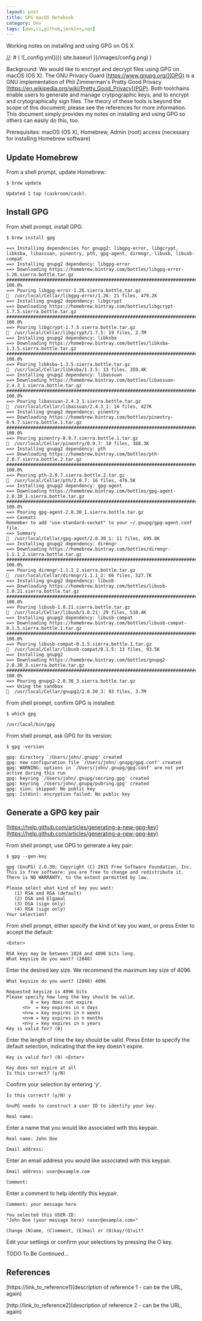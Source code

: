 ```yaml
---
layout: post
title: GPG macOS Notebook
category: Dev
tags: [aws,ci,github,jenkins,sqs]
---
```


Working notes on installing and using GPG on OS X

[//]: # ( we are using this comment style )
[//]: # ( ![_config.yml]({{ site.baseurl }}/images/config.png) )

Background: We would like to encrypt and decrypt files using GPG on macOS (OS X).
The GNU Privacy Guard [https://www.gnupg.org/](GPG) is a GNU implementation of Phil Zimmerman's Pretty Good Privacy [https://en.wikipedia.org/wiki/Pretty_Good_Privacy](PGP).
Both toolchains enable users to generate and manage crytpographic keys, and to encrypt and crytographically sign files.
The theory of these tools is beyond the scope of this document; please see the references for more information.
This document simply provides my notes on installing and using GPG so others can easily do this, too.

Prerequisites: macOS (OS X), Homebrew, Admin (root) access (necessary for installing Homebrew software)

## Update Homebrew

From a shell prompt, update Homebrew:

    $ brew update

    Updated 1 tap (caskroom/cask).

## Install GPG

From shell prompt, install GPG:

    $ brew install gpg

    ==> Installing dependencies for gnupg2: libgpg-error, libgcrypt, libksba, libassuan, pinentry, pth, gpg-agent, dirmngr, libusb, libusb-compat
    ==> Installing gnupg2 dependency: libgpg-error
    ==> Downloading https://homebrew.bintray.com/bottles/libgpg-error-1.26.sierra.bottle.tar.gz
    ######################################################################## 100.0%
    ==> Pouring libgpg-error-1.26.sierra.bottle.tar.gz
    🍺  /usr/local/Cellar/libgpg-error/1.26: 21 files, 479.2K
    ==> Installing gnupg2 dependency: libgcrypt
    ==> Downloading https://homebrew.bintray.com/bottles/libgcrypt-1.7.5.sierra.bottle.tar.gz
    ######################################################################## 100.0%
    ==> Pouring libgcrypt-1.7.5.sierra.bottle.tar.gz
    🍺  /usr/local/Cellar/libgcrypt/1.7.5: 19 files, 2.7M
    ==> Installing gnupg2 dependency: libksba
    ==> Downloading https://homebrew.bintray.com/bottles/libksba-1.3.5.sierra.bottle.tar.gz
    ######################################################################## 100.0%
    ==> Pouring libksba-1.3.5.sierra.bottle.tar.gz
    🍺  /usr/local/Cellar/libksba/1.3.5: 13 files, 359.4K
    ==> Installing gnupg2 dependency: libassuan
    ==> Downloading https://homebrew.bintray.com/bottles/libassuan-2.4.3_1.sierra.bottle.tar.gz
    ######################################################################## 100.0%
    ==> Pouring libassuan-2.4.3_1.sierra.bottle.tar.gz
    🍺  /usr/local/Cellar/libassuan/2.4.3_1: 14 files, 427K
    ==> Installing gnupg2 dependency: pinentry
    ==> Downloading https://homebrew.bintray.com/bottles/pinentry-0.9.7.sierra.bottle.1.tar.gz
    ######################################################################## 100.0%
    ==> Pouring pinentry-0.9.7.sierra.bottle.1.tar.gz
    🍺  /usr/local/Cellar/pinentry/0.9.7: 10 files, 168.3K
    ==> Installing gnupg2 dependency: pth
    ==> Downloading https://homebrew.bintray.com/bottles/pth-2.0.7.sierra.bottle.2.tar.gz
    ######################################################################## 100.0%
    ==> Pouring pth-2.0.7.sierra.bottle.2.tar.gz
    🍺  /usr/local/Cellar/pth/2.0.7: 16 files, 476.5K
    ==> Installing gnupg2 dependency: gpg-agent
    ==> Downloading https://homebrew.bintray.com/bottles/gpg-agent-2.0.30_1.sierra.bottle.tar.gz
    ######################################################################## 100.0%
    ==> Pouring gpg-agent-2.0.30_1.sierra.bottle.tar.gz
    ==> Caveats
    Remember to add "use-standard-socket" to your ~/.gnupg/gpg-agent.conf
    file.
    ==> Summary
    🍺  /usr/local/Cellar/gpg-agent/2.0.30_1: 11 files, 695.8K
    ==> Installing gnupg2 dependency: dirmngr
    ==> Downloading https://homebrew.bintray.com/bottles/dirmngr-1.1.1_2.sierra.bottle.tar.gz
    ######################################################################## 100.0%
    ==> Pouring dirmngr-1.1.1_2.sierra.bottle.tar.gz
    🍺  /usr/local/Cellar/dirmngr/1.1.1_2: 66 files, 527.7K
    ==> Installing gnupg2 dependency: libusb
    ==> Downloading https://homebrew.bintray.com/bottles/libusb-1.0.21.sierra.bottle.tar.gz
    ######################################################################## 100.0%
    ==> Pouring libusb-1.0.21.sierra.bottle.tar.gz
    🍺  /usr/local/Cellar/libusb/1.0.21: 29 files, 510.4K
    ==> Installing gnupg2 dependency: libusb-compat
    ==> Downloading https://homebrew.bintray.com/bottles/libusb-compat-0.1.5.sierra.bottle.1.tar.gz
    ######################################################################## 100.0%
    ==> Pouring libusb-compat-0.1.5.sierra.bottle.1.tar.gz
    🍺  /usr/local/Cellar/libusb-compat/0.1.5: 13 files, 93.5K
    ==> Installing gnupg2 
    ==> Downloading https://homebrew.bintray.com/bottles/gnupg2-2.0.30_3.sierra.bottle.tar.gz
    ######################################################################## 100.0%
    ==> Pouring gnupg2-2.0.30_3.sierra.bottle.tar.gz
    ==> Using the sandbox
    🍺  /usr/local/Cellar/gnupg2/2.0.30_3: 93 files, 3.7M

From shell prompt, confirm GPG is installed:

    $ which gpg

    /usr/local/bin/gpg

From shell prompt, ask GPG for its version:

    $ gpg -version

    gpg: directory `/Users/john/.gnupg' created
    gpg: new configuration file `/Users/john/.gnupg/gpg.conf' created
    gpg: WARNING: options in `/Users/john/.gnupg/gpg.conf' are not yet active during this run
    gpg: keyring `/Users/john/.gnupg/secring.gpg' created
    gpg: keyring `/Users/john/.gnupg/pubring.gpg' created
    gpg: sion: skipped: No public key
    gpg: [stdin]: encryption failed: No public key



## Generate a GPG key pair

[https://help.github.com/articles/generating-a-new-gpg-key](https://help.github.com/articles/generating-a-new-gpg-key)

From shell prompt, use GPG to generate a key pair:

    $ gpg --gen-key

    gpg (GnuPG) 2.0.30; Copyright (C) 2015 Free Software Foundation, Inc.
    This is free software: you are free to change and redistribute it.
    There is NO WARRANTY, to the extent permitted by law.

    Please select what kind of key you want:
       (1) RSA and RSA (default)
       (2) DSA and Elgamal
       (3) DSA (sign only)
       (4) RSA (sign only)
    Your selection? 

From shell prompt, either specify the kind of key you want, or press Enter to accept the default:

    <Enter>

    RSA keys may be between 1024 and 4096 bits long.
    What keysize do you want? (2048) 

Enter the desired key size. We recommend the maximum key size of 4096.

    What keysize do you want? (2048) 4096

    Requested keysize is 4096 bits       
    Please specify how long the key should be valid.
             0 = key does not expire
          <n>  = key expires in n days
          <n>w = key expires in n weeks
          <n>m = key expires in n months
          <n>y = key expires in n years
    Key is valid for? (0) 

Enter the length of time the key should be valid. Press Enter to specify the default selection, indicating that the key doesn't expire.

    Key is valid for? (0) <Enter>

    Key does not expire at all
    Is this correct? (y/N) 

Confirm your selection by entering 'y'.

    Is this correct? (y/N) y
                        
    GnuPG needs to construct a user ID to identify your key.

    Real name: 

Enter a name that you would like associated with this keypair.

    Real name: John Doe

    Email address:

Enter an email address you would like associated with this keypair.

    Email address: user@example.com

    Comment:

Enter a comment to help identify this keypair.

    Comment: your message here

    You selected this USER-ID:     
    "John Doe (your message here) <user@example.com>"

    Change (N)ame, (C)omment, (E)mail or (O)kay/(Q)uit? 

Edit your settings or confirm your selections by pressing the O key.


TODO To Be Continued...

## References

[https://link_to_reference1](description of reference 1 - can be the URL, again)
 
[http://link_to_reference2](description of reference 2 - can be the URL, again)
